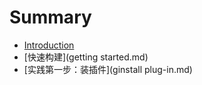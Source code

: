 # Summary

* [Introduction](README.md)
* [快速构建](getting started.md)
* [实践第一步：装插件](ginstall plug-in.md)


